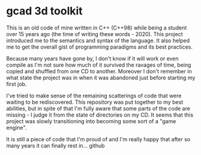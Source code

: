 # gcad 3d toolkit
This is an old code of mine written in C++ (C++98) while being a student over 15 years ago (the time of writing these words - 2020). This project introduced me to the semantics and syntax of the language. It also helped me to get the overall gist of programming paradigms and its best practices. 

Because many years have gone by, I don't know if it will work or even compile as I'm not sure how much of it survived the ravages of time, being copied and shuffled from one CD to another. Moreover I don't remember in what state the project was in when it was abandoned just before starting my first job. 

I've tried to make sense of the remaining scatterings of code that were waiting to be rediscovered. This repository was put together to my best abilities, but in spite of that I'm fully aware that some parts of the code are missing - I judge it from the state of directories on my CD. It seems that this project was slowly transitioning into becoming some sort of a "game engine".

It is still a piece of code that I'm proud of and I'm really happy that after so many years it can finally rest in... github
